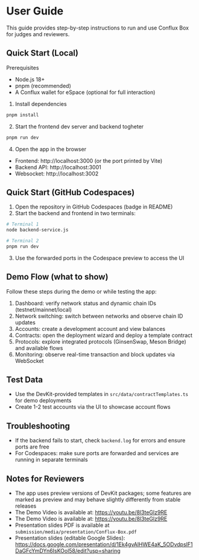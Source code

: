 # User Guide

This guide provides step-by-step instructions to run and use Conflux Box for judges and reviewers.

## Quick Start (Local)

Prerequisites

- Node.js 18+
- pnpm (recommended)
- A Conflux wallet for eSpace (optional for full interaction)

1. Install dependencies

```bash
pnpm install
```

2. Start the frontend dev server and backend togheter

```bash
pnpm run dev
```

4. Open the app in the browser

- Frontend: http://localhost:3000 (or the port printed by Vite)
- Backend API: http://localhost:3001
- Websocket: http://localhost:3002

## Quick Start (GitHub Codespaces)

1. Open the repository in GitHub Codespaces (badge in README)
2. Start the backend and frontend in two terminals:

```bash
# Terminal 1
node backend-service.js

# Terminal 2
pnpm run dev
```

3. Use the forwarded ports in the Codespace preview to access the UI

## Demo Flow (what to show)

Follow these steps during the demo or while testing the app:

1. Dashboard: verify network status and dynamic chain IDs (testnet/mainnet/local)
2. Network switching: switch between networks and observe chain ID updates
3. Accounts: create a development account and view balances
4. Contracts: open the deployment wizard and deploy a template contract
5. Protocols: explore integrated protocols (GinsenSwap, Meson Bridge) and available flows
6. Monitoring: observe real-time transaction and block updates via WebSocket

## Test Data

- Use the DevKit-provided templates in `src/data/contractTemplates.ts` for demo deployments
- Create 1-2 test accounts via the UI to showcase account flows

## Troubleshooting

- If the backend fails to start, check `backend.log` for errors and ensure ports are free
- For Codespaces: make sure ports are forwarded and services are running in separate terminals

## Notes for Reviewers

- The app uses preview versions of DevKit packages; some features are marked as preview and may behave slightly differently from stable releases
- The Demo Video is available at: https://youtu.be/8l3teGlz9RE
- The Demo Video is available at: https://youtu.be/8l3teGlz9RE
- Presentation slides PDF is available at `submission/media/presentation/Conflux-Box.pdf`
- Presentation slides (editable Google Slides): https://docs.google.com/presentation/d/1Ek4gvAlHWE4aK_5ODvdpslF1DaGFcYmDYn6IsKOol58/edit?usp=sharing
